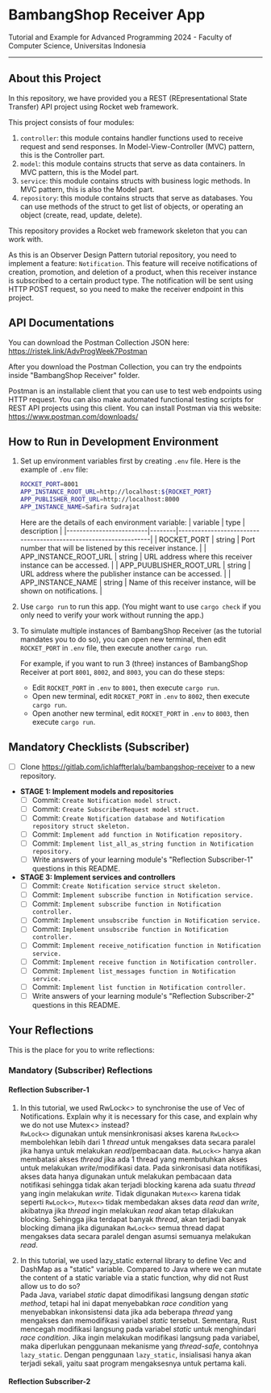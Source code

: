 # BambangShop Receiver App
Tutorial and Example for Advanced Programming 2024 - Faculty of Computer Science, Universitas Indonesia

---

## About this Project
In this repository, we have provided you a REST (REpresentational State Transfer) API project using Rocket web framework.

This project consists of four modules:
1.  `controller`: this module contains handler functions used to receive request and send responses.
    In Model-View-Controller (MVC) pattern, this is the Controller part.
2.  `model`: this module contains structs that serve as data containers.
    In MVC pattern, this is the Model part.
3.  `service`: this module contains structs with business logic methods.
    In MVC pattern, this is also the Model part.
4.  `repository`: this module contains structs that serve as databases.
    You can use methods of the struct to get list of objects, or operating an object (create, read, update, delete).

This repository provides a Rocket web framework skeleton that you can work with.

As this is an Observer Design Pattern tutorial repository, you need to implement a feature: `Notification`.
This feature will receive notifications of creation, promotion, and deletion of a product, when this receiver instance is subscribed to a certain product type.
The notification will be sent using HTTP POST request, so you need to make the receiver endpoint in this project.

## API Documentations

You can download the Postman Collection JSON here: https://ristek.link/AdvProgWeek7Postman

After you download the Postman Collection, you can try the endpoints inside "BambangShop Receiver" folder.

Postman is an installable client that you can use to test web endpoints using HTTP request.
You can also make automated functional testing scripts for REST API projects using this client.
You can install Postman via this website: https://www.postman.com/downloads/

## How to Run in Development Environment
1.  Set up environment variables first by creating `.env` file.
    Here is the example of `.env` file:
    ```bash
    ROCKET_PORT=8001
    APP_INSTANCE_ROOT_URL=http://localhost:${ROCKET_PORT}
    APP_PUBLISHER_ROOT_URL=http://localhost:8000
    APP_INSTANCE_NAME=Safira Sudrajat
    ```
    Here are the details of each environment variable:
    | variable                | type   | description                                                     |
    |-------------------------|--------|-----------------------------------------------------------------|
    | ROCKET_PORT             | string | Port number that will be listened by this receiver instance.    |
    | APP_INSTANCE_ROOT_URL   | string | URL address where this receiver instance can be accessed.       |
    | APP_PUUBLISHER_ROOT_URL | string | URL address where the publisher instance can be accessed.       |
    | APP_INSTANCE_NAME       | string | Name of this receiver instance, will be shown on notifications. |
2.  Use `cargo run` to run this app.
    (You might want to use `cargo check` if you only need to verify your work without running the app.)
3.  To simulate multiple instances of BambangShop Receiver (as the tutorial mandates you to do so),
    you can open new terminal, then edit `ROCKET_PORT` in `.env` file, then execute another `cargo run`.

    For example, if you want to run 3 (three) instances of BambangShop Receiver at port `8001`, `8002`, and `8003`, you can do these steps:
    -   Edit `ROCKET_PORT` in `.env` to `8001`, then execute `cargo run`.
    -   Open new terminal, edit `ROCKET_PORT` in `.env` to `8002`, then execute `cargo run`.
    -   Open another new terminal, edit `ROCKET_PORT` in `.env` to `8003`, then execute `cargo run`.

## Mandatory Checklists (Subscriber)
-   [ ] Clone https://gitlab.com/ichlaffterlalu/bambangshop-receiver to a new repository.
-   **STAGE 1: Implement models and repositories**
    -   [ ] Commit: `Create Notification model struct.`
    -   [ ] Commit: `Create SubscriberRequest model struct.`
    -   [ ] Commit: `Create Notification database and Notification repository struct skeleton.`
    -   [ ] Commit: `Implement add function in Notification repository.`
    -   [ ] Commit: `Implement list_all_as_string function in Notification repository.`
    -   [ ] Write answers of your learning module's "Reflection Subscriber-1" questions in this README.
-   **STAGE 3: Implement services and controllers**
    -   [ ] Commit: `Create Notification service struct skeleton.`
    -   [ ] Commit: `Implement subscribe function in Notification service.`
    -   [ ] Commit: `Implement subscribe function in Notification controller.`
    -   [ ] Commit: `Implement unsubscribe function in Notification service.`
    -   [ ] Commit: `Implement unsubscribe function in Notification controller.`
    -   [ ] Commit: `Implement receive_notification function in Notification service.`
    -   [ ] Commit: `Implement receive function in Notification controller.`
    -   [ ] Commit: `Implement list_messages function in Notification service.`
    -   [ ] Commit: `Implement list function in Notification controller.`
    -   [ ] Write answers of your learning module's "Reflection Subscriber-2" questions in this README.

## Your Reflections
This is the place for you to write reflections:

### Mandatory (Subscriber) Reflections

#### Reflection Subscriber-1
1. In this tutorial, we used RwLock<> to synchronise the use of Vec of Notifications. Explain why it is necessary for this case, and explain why we do not use Mutex<> instead? <br>
   `RwLock<>` digunakan untuk mensinkronisasi akses karena `RwLock<>` membolehkan lebih dari 1 *thread* untuk mengakses data secara paralel jika hanya untuk melakukan *read*/pembacaan data. `RwLock<>` hanya akan membatasi akses *thread* jika ada 1 thread yang membutuhkan akses untuk melakukan *write*/modifikasi data. Pada sinkronisasi data notifikasi, akses data hanya digunakan untuk melakukan pembacaan data notifikasi sehingga tidak akan terjadi blocking karena ada suatu *thread* yang ingin melakukan *write*. Tidak digunakan `Mutex<>` karena tidak seperti `RwLock<>`, `Mutex<>` tidak membedakan akses data *read* dan *write*, akibatnya jika *thread* ingin melakukan *read* akan tetap dilakukan blocking. Sehingga jika terdapat banyak *thread*, akan terjadi banyak blocking dimana jika digunakan `RwLock<>` semua thread dapat mengakses data secara paralel  dengan asumsi semuanya melakukan *read*.

2. In this tutorial, we used lazy_static external library to define Vec and DashMap as a "static" variable. Compared to Java where we can mutate the content of a static variable via a static function, why did not Rust allow us to do so? <br>
   Pada Java, variabel *static* dapat dimodifikasi langsung dengan *static method*, tetapi hal ini dapat menyebabkan *race condition* yang menyebabkan inkonsistensi data jika ada beberapa *thread* yang mengakses dan memodifikasi variabel *static* tersebut. Sementara, Rust mencegah modifikasi langsung pada variabel *static* untuk menghindari *race condition*. Jika ingin melakukan modifikasi langsung pada variabel, maka diperlukan penggunaan mekanisme yang *thread-safe*, contohnya `lazy_static`. Dengan penggunaan `lazy_static`, insialisasi hanya akan terjadi sekali, yaitu saat program mengaksesnya untuk pertama kali.

#### Reflection Subscriber-2
